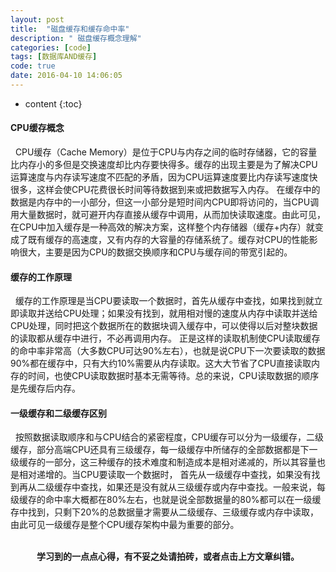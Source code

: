 ```yaml
---
layout: post
title:  "磁盘缓存和缓存命中率"
description: " 磁盘缓存概念理解"
categories: [code]
tags: [数据库AND缓存]
code: true
date: 2016-04-10 14:06:05
---
```


* content
{:toc}

#### CPU缓存概念
  &nbsp;&nbsp;CPU缓存（Cache Memory）是位于CPU与内存之间的临时存储器，它的容量比内存小的多但是交换速度却比内存要快得多。缓存的出现主要是为了解决CPU运算速度与内存读写速度不匹配的矛盾，因为CPU运算速度要比内存读写速度快很多，这样会使CPU花费很长时间等待数据到来或把数据写入内存。
在缓存中的数据是内存中的一小部分，但这一小部分是短时间内CPU即将访问的，当CPU调用大量数据时，就可避开内存直接从缓存中调用，从而加快读取速度。由此可见，在CPU中加入缓存是一种高效的解决方案，这样整个内存储器（缓存+内存）就变成了既有缓存的高速度，又有内存的大容量的存储系统了。缓存对CPU的性能影响很大，主要是因为CPU的数据交换顺序和CPU与缓存间的带宽引起的。

#### 缓存的工作原理
  &nbsp;&nbsp;缓存的工作原理是当CPU要读取一个数据时，首先从缓存中查找，如果找到就立即读取并送给CPU处理；如果没有找到，就用相对慢的速度从内存中读取并送给CPU处理，同时把这个数据所在的数据块调入缓存中，可以使得以后对整块数据的读取都从缓存中进行，不必再调用内存。
正是这样的读取机制使CPU读取缓存的命中率非常高（大多数CPU可达90%左右），也就是说CPU下一次要读取的数据90%都在缓存中，只有大约10%需要从内存读取。这大大节省了CPU直接读取内存的时间，也使CPU读取数据时基本无需等待。总的来说，CPU读取数据的顺序是先缓存后内存。

#### 一级缓存和二级缓存区别
  &nbsp;&nbsp;按照数据读取顺序和与CPU结合的紧密程度，CPU缓存可以分为一级缓存，二级缓存，部分高端CPU还具有三级缓存，每一级缓存中所储存的全部数据都是下一级缓存的一部分，这三种缓存的技术难度和制造成本是相对递减的，所以其容量也是相对递增的。当CPU要读取一个数据时，
首先从一级缓存中查找，如果没有找到再从二级缓存中查找，如果还是没有就从三级缓存或内存中查找。一般来说，每级缓存的命中率大概都在80%左右，也就是说全部数据量的80%都可以在一级缓存中找到，只剩下20%的总数据量才需要从二级缓存、三级缓存或内存中读取，由此可见一级缓存是整个CPU缓存架构中最为重要的部分。

<br/>
<center><b>学习到的一点点心得，有不妥之处请拍砖，或者点击上方文章纠错。</b></center>